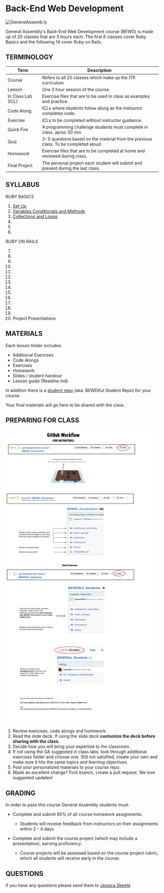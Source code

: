 Back-End Web Development
============================

![](https://github.com/generalassembly/ga-ruby-on-rails-for-devs/raw/master/images/ga.png "GeneralAssemb.ly")

General Assembly's Back-End Web Development course (BEWD) is made up of 20 classes that are 3 hours each. 
The first 6 classes cover Ruby Basics and the following 14 cover Ruby on Rails.


TERMINOLOGY
--------

|Term|Description|
|---|---|
|Course|Refers to all 20 classes which make up the ITR curriculum|
|Lesson |One 3 hour session of the course. |
|In Class Lab (ICL)|Exercise files that are to be used in class as examples and practice.|
|Code Along|ICLs where students follow along as the instructor completes code.|
|Exercise |ICLs to be completed without instructor guidance.|
|Quick Fire| A programming challenge students must complete in class. aprox 30 min|
|Quiz|3-5 questions based on the material from the previous class. To be completed aloud.|
|Homework|Exercise files that are to be completed at home and reviewed during class.|
|Final Project|The personal project each student will submit and present during the last class.|



SYLLABUS
---------
RUBY BASICS

1.	[Set Up](01_Setup/)
2.	[Variables Conditionals and Methods](02_Variables_Conditionals)
3.	[Collections and Loops](03_Collections_Loops)
4.	[ ]( )
5.	[ ]( )
6.	[ ]( )

RUBY ON RAILS

7.	[ ]( )
8.	[ ]( )
9.	[ ]( )
10.	[ ]( )
11.	[ ]( )
12.	[ ]( )
13.	[ ]( )
14.	[ ]( )
15.	[ ]( )
16.
17.
18.
19.
20. Project Presentations



MATERIALS
--------
Each lesson folder includes: 

*	Additional Exercises
*	Code Alongs
*	Exercises
*	Homework
*	Slides / student handout
*	Lesson guide (Readme.md)

In addition there is a [student repo](https://github.com/generalassembly-studio/BEWDiful_Students) (aka. BEWDiful Student Repo) for your course.

Your final materials will go here to be shared with the class. 

	
	
PREPARING FOR CLASS
--------

![Instructor Workflow](assets/Github_Instructor_WorkFlow.png)

1.	Review exercises, code alongs and homework.
2.	Read the slide deck. If using the slide deck __customize the deck before sharing with the class.__
3.	Decide how you will bring your expertise to the classroom.
4.	If not using the GA suggested in class labs, look through additional exercises folder and choose one. Still not satisfied, create your own and make sure it hits the same topics and learning objectives.
5.	Post your personalized materials to your course repo.
6.	Made an excellent change? Fork branch, create a pull request. We love suggested updates!
	
	
	
	
GRADING
--------
In order to pass this course General Assembly students must:

*	Complete and submit 80% of all course homework assignments. 
	*	Students will receive feedback from instructors on their assignments within 2 - 4 days. 
	

*	Complete and submit the course project (which may include a presentation), earning 	proficiency. 
	*	Course projects will be assessed based on the course project rubric, which all students will receive early in the course. 
	

QUESTIONS
---------
If you have any questions please send them to [Jessica Skeete](jessicat@generalassemb.ly)


